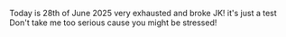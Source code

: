 Today is 28th of June 2025 
very exhausted and broke
JK! it's just a test
Don't take me too serious cause you might be stressed!
